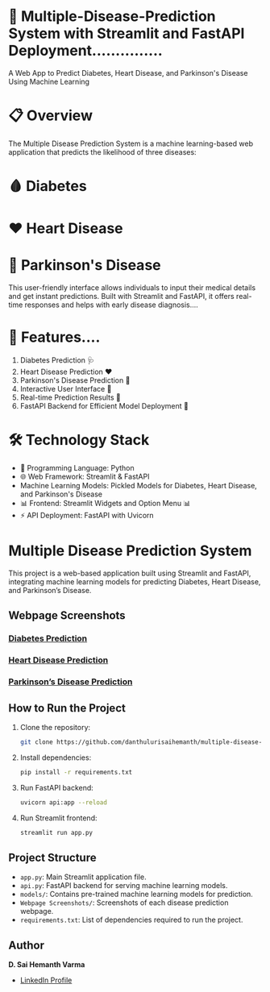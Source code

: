 # 🏥 Multiple-Disease-Prediction System with Streamlit and FastAPI Deployment...............
A Web App to Predict Diabetes, Heart Disease, and Parkinson's Disease Using Machine Learning

# 📋 Overview
The Multiple Disease Prediction System is a machine learning-based web application that predicts the likelihood of three diseases:

# 🩸 Diabetes
# ❤️ Heart Disease
# 🧠 Parkinson's Disease
This user-friendly interface allows individuals to input their medical details and get instant predictions. Built with Streamlit and FastAPI, it offers real-time responses and helps with early disease diagnosis....

# 🚀 Features....
1. Diabetes Prediction 🩺
2. Heart Disease Prediction ❤️
3. Parkinson's Disease Prediction 🧠
4. Interactive User Interface 🎨
5. Real-time Prediction Results 🔮
6. FastAPI Backend for Efficient Model Deployment 🚀

# 🛠️ Technology Stack
- 🐍 Programming Language: Python
- 🌐 Web Framework: Streamlit & FastAPI
- Machine Learning Models: Pickled Models for Diabetes, Heart Disease, and Parkinson's Disease
- 📊 Frontend: Streamlit Widgets and Option Menu 📊
- ⚡ API Deployment: FastAPI with Uvicorn

# Multiple Disease Prediction System
This project is a web-based application built using Streamlit and FastAPI, integrating machine learning models for predicting Diabetes, Heart Disease, and Parkinson’s Disease.

## Webpage Screenshots

### [Diabetes Prediction](https://github.com/danthulurisaihemanth/multiple-disease-prediction-streamlit-app/blob/main/Webpage%20Screenshots/diabetes_page.png)

### [Heart Disease Prediction](https://github.com/danthulurisaihemanth/multiple-disease-prediction-streamlit-app/blob/main/Webpage%20Screenshots/heart_disease_page.png)

### [Parkinson’s Disease Prediction](https://github.com/danthulurisaihemanth/multiple-disease-prediction-streamlit-app/blob/main/Webpage%20Screenshots/parkinsons_page.png)

## How to Run the Project  
1. Clone the repository:  
   ```bash
   git clone https://github.com/danthulurisaihemanth/multiple-disease-prediction-streamlit-app.git
   ```

2. Install dependencies:  
   ```bash
   pip install -r requirements.txt
   ```

3. Run FastAPI backend:  
   ```bash
   uvicorn api:app --reload
   ```

4. Run Streamlit frontend:  
   ```bash
   streamlit run app.py
   ```

## Project Structure
- `app.py`: Main Streamlit application file.
- `api.py`: FastAPI backend for serving machine learning models.
- `models/`: Contains pre-trained machine learning models for prediction.
- `Webpage Screenshots/`: Screenshots of each disease prediction webpage.
- `requirements.txt`: List of dependencies required to run the project.

## Author  
**D. Sai Hemanth Varma**  
- [LinkedIn Profile](https://www.linkedin.com/in/danthuluri-saihemanth-2332a1252/)
